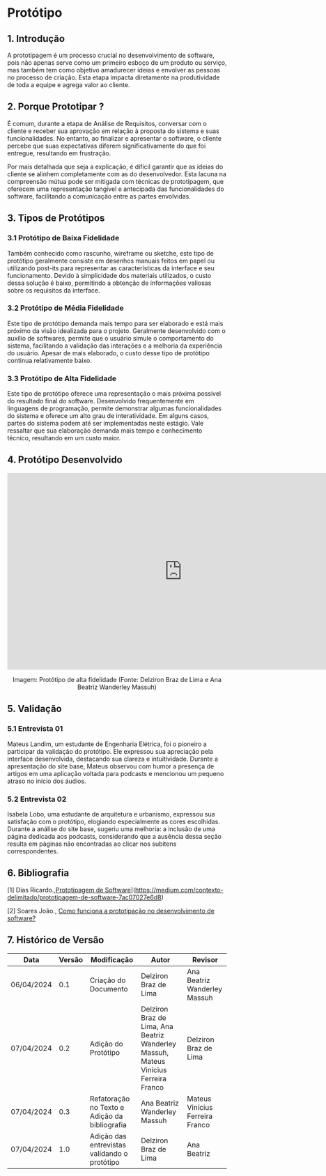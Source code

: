 # Protótipo

## 1. Introdução
A prototipagem é um processo crucial no desenvolvimento de software, pois não apenas serve como um primeiro esboço de um produto ou serviço, mas também tem como objetivo amadurecer ideias e envolver as pessoas no processo de criação. Esta etapa impacta diretamente na produtividade de toda a equipe e agrega valor ao cliente.

## 2. Porque Prototipar ?
É comum, durante a etapa de Análise de Requisitos, conversar com o cliente e receber sua aprovação em relação à proposta do sistema e suas funcionalidades. No entanto, ao finalizar e apresentar o software, o cliente percebe que suas expectativas diferem significativamente do que foi entregue, resultando em frustração.

Por mais detalhada que seja a explicação, é difícil garantir que as ideias do cliente se alinhem completamente com as do desenvolvedor. Esta lacuna na compreensão mútua pode ser mitigada com técnicas de prototipagem, que oferecem uma representação tangível e antecipada das funcionalidades do software, facilitando a comunicação entre as partes envolvidas.

## 3. Tipos de Protótipos

### 3.1 Protótipo de Baixa Fidelidade
Também conhecido como rascunho, wireframe ou sketche, este tipo de protótipo geralmente consiste em desenhos manuais feitos em papel ou utilizando post-its para representar as características da interface e seu funcionamento. Devido à simplicidade dos materiais utilizados, o custo dessa solução é baixo, permitindo a obtenção de informações valiosas sobre os requisitos da interface.

### 3.2 Protótipo de Média Fidelidade
Este tipo de protótipo demanda mais tempo para ser elaborado e está mais próximo da visão idealizada para o projeto. Geralmente desenvolvido com o auxílio de softwares, permite que o usuário simule o comportamento do sistema, facilitando a validação das interações e a melhoria da experiência do usuário. Apesar de mais elaborado, o custo desse tipo de protótipo continua relativamente baixo.

### 3.3 Protótipo de Alta Fidelidade
Este tipo de protótipo oferece uma representação o mais próxima possível do resultado final do software. Desenvolvido frequentemente em linguagens de programação, permite demonstrar algumas funcionalidades do sistema e oferece um alto grau de interatividade. Em alguns casos, partes do sistema podem até ser implementadas neste estágio. Vale ressaltar que sua elaboração demanda mais tempo e conhecimento técnico, resultando em um custo maior.

## 4. Protótipo Desenvolvido

<div>
    <iframe style="border: 1px solid rgba(0, 0, 0, 0.1);" width="800" height="450" src="https://www.figma.com/embed?embed_host=share&url=https%3A%2F%2Fwww.figma.com%2Ffile%2FNqmtHPLo6BfwwuUpTtuMV3%2FMundo-Podcast-Update%3Ftype%3Ddesign%26node-id%3D0%253A1%26mode%3Ddesign%26t%3DBIPPG2ILcK9gsFxD-1" allowfullscreen></iframe>
    <div style="text-align: center">
        <p>Imagem: Protótipo de alta fidelidade (Fonte: Delziron Braz de Lima e Ana Beatriz Wanderley Massuh)</p>
    </div>
</div>

## 5. Validação

### 5.1 Entrevista 01
Mateus Landim, um estudante de Engenharia Elétrica, foi o pioneiro a participar da validação do protótipo. Ele expressou sua apreciação pela interface desenvolvida, destacando sua clareza e intuitividade. Durante a apresentação do site base, Mateus observou com humor a presença de artigos em uma aplicação voltada para podcasts e mencionou um pequeno atraso no início dos áudios.

### 5.2 Entrevista 02
Isabela Lobo, uma estudante de arquitetura e urbanismo, expressou sua satisfação com o protótipo, elogiando especialmente as cores escolhidas. Durante a análise do site base, sugeriu uma melhoria: a inclusão de uma página dedicada aos podcasts, considerando que a ausência dessa seção resulta em páginas não encontradas ao clicar nos subitens correspondentes.

## 6. Bibliografia

[1] Dias Ricardo.,[Prototipagem de Software]([)](https://medium.com/contexto-delimitado/prototipagem-de-software-7ac07027e6d8)

[2] Soares João., [Como funciona a prototipação no desenvolvimento de software?](https://www.treinaweb.com.br/blog/como-funciona-a-prototipacao-no-desenvolvimento-de-software#:~:text=A%20prototipa%C3%A7%C3%A3o%20%C3%A9%20um%20processo,e%20gera%20valor%20ao%20cliente.)

## 7. Histórico de Versão

| Data       | Versão | Modificação                                   | Autor                                                                                | Revisor                         |
| ---------- | ------ | --------------------------------------------- | ------------------------------------------------------------------------------------ | ------------------------------- |
| 06/04/2024 | 0.1    | Criação do Documento                          | Delziron Braz de Lima                                                                | Ana Beatriz Wanderley Massuh    |
| 07/04/2024 | 0.2    | Adição do Protótipo                           | Delziron Braz de Lima, Ana Beatriz Wanderley Massuh, Mateus Vinícius Ferreira Franco | Delziron Braz de Lima           |
| 07/04/2024 | 0.3    | Refatoração no Texto e Adição da bibliografia | Ana Beatriz Wanderley Massuh                                                         | Mateus Vinícius Ferreira Franco |
| 07/04/2024 | 1.0    | Adição das entrevistas validando o protótipo  | Delziron Braz de Lima                                                                | Ana Beatriz                     |
